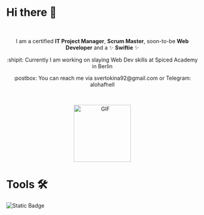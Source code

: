 # Hi there 👋
<br> <p align="center">
I am a certified **IT Project Manager**, **Scrum Master**, soon-to-be **Web Developer** and a :sparkles: **Swiftie** :sparkles: </p> 
<p align="center">  :shipit: Currently I am working on slaying Web Dev skills at Spiced Academy in Berlin
</p> 

<p align="center">  :postbox: You can reach me via svertokina92@gmail.com or Telegram: alohafhell
</p> 
</br>

<p align="center"> <img hight="250" width="150" alt="GIF" src="https://media0.giphy.com/media/v1.Y2lkPTc5MGI3NjExaWo5OHV2dm5rOGVvenNjOGl6NzQzcXZwNjU3dWxtb3d0OWUwbWViMiZlcD12MV9pbnRlcm5hbF9naWZfYnlfaWQmY3Q9Zw/8lgqAbycBjosxjfi9k/giphy.gif"> </p> 

# Tools 🛠
![Static Badge](https://img.shields.io/badge/Jira%2C%20blue?logo=%230052CC)






<p align="center">

